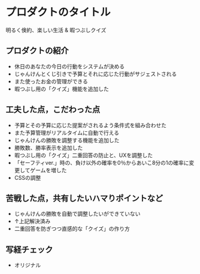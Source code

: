 # プロダクトのタイトル
明るく倹約、楽しい生活 & 暇つぶしクイズ

## プロダクトの紹介

- 休日のあなたの今日の行動をシステムが決める
- じゃんけんとくじ引きで予算とそれに応じた行動がサジェストされる
- また使ったお金の管理ができる
- 暇つぶし用の「クイズ」機能を追加した

## 工夫した点，こだわった点

- 予算とその予算に応じた提案がされるよう条件式を組み合わせた
- また予算管理がリアルタイムに自動で行える
- じゃんけんの勝敗を調整する機能を追加した
- 勝敗数、勝率表示を追加した
- 暇つぶし用の「クイズ」二重回答の防止と、UXを調整した
- 「セーフティver.」時の、負け以外の確率を0％からあいこ8分の1の確率に変更してゲームを増した
- CSSの調整

## 苦戦した点，共有したいハマりポイントなど

- じゃんけんの勝敗を自動で調整したいができていない
- ↑上記解決済み
- 二重回答を防ぎつつ直感的な「クイズ」の作り方

## 写経チェック
- オリジナル
